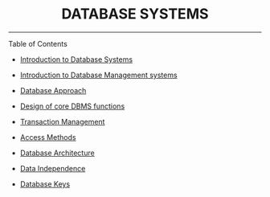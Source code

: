 <h1 align="center">DATABASE SYSTEMS</h1>
<hr/>

Table of Contents

* [Introduction to  Database Systems](./0x05-COMP_214/Chapter_01-Introduction-to-database-systems.md)
* [Introduction to Database Management systems](./Chapter_02-Introduction-to-DBMS.md)

* [Database Approach](./0x05-COMP_214/Chapter_03-Database-approach.md)
* [Design of core DBMS functions](./0x05-COMP_214/Chapter_04-Design-of-core-DBMS-functions.md)
* [Transaction Management](./0x05-COMP_214/Chapter_05-Transaction-management.md)
* [Access Methods](./Chapter_06-Acess-methods.md0x05-COMP_214/Chapter_06-Acess-methods.md)
* [Database Architecture](./Chapter_07-Database-architecture.md)
* [Data Independence](./Chapter_08-Data-independence.md)
* [Database Keys](./Chapter_09-Database-keys.md)